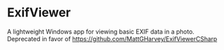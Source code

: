 # ExifViewer
A lightweight Windows app for viewing basic EXIF data in a photo.
Deprecated in favor of https://github.com/MattGHarvey/ExifViewerCSharp
